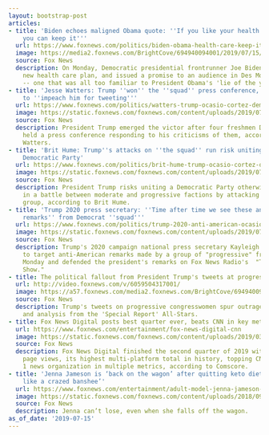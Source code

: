 ```yaml
---
layout: bootstrap-post
articles:
- title: 'Biden echoes maligned Obama quote: ''If you like your health care plan …
    you can keep it'''
  url: https://www.foxnews.com/politics/biden-obama-health-care-keep-it
  image: https://media2.foxnews.com/BrightCove/694940094001/2019/07/15/694940094001_6059445694001_6059446858001-vs.jpg
  source: Fox News
  description: On Monday, Democratic presidential frontrunner Joe Biden unveiled his
    new health care plan, and issued a promise to an audience in Des Moines, Iowa
    -- one that was all too familiar to President Obama's 'lie of the year.'
- title: 'Jesse Watters: Trump ''won'' the ''squad'' press conference, Dems just want
    to ''impeach him for tweeting'''
  url: https://www.foxnews.com/politics/watters-trump-ocasio-cortez-democrats-squad
  image: https://static.foxnews.com/foxnews.com/content/uploads/2019/07/Watters-Dems_FOX.jpg
  source: Fox News
  description: President Trump emerged the victor after four freshmen Democratic lawmakers
    held a press conference responding to his criticisms of them, according to Jesse
    Watters.
- title: 'Brit Hume: Trump''s attacks on ''the squad'' run risk uniting a fractured
    Democratic Party'
  url: https://www.foxnews.com/politics/brit-hume-trump-ocasio-cortez-omar-pressley-tweets
  image: https://static.foxnews.com/foxnews.com/content/uploads/2019/07/Hume-Trump_FOX-AP.jpg
  source: Fox News
  description: President Trump risks uniting a Democratic Party otherwise enmeshed
    in a battle between moderate and progressive factions by attacking the latter
    group, according to Brit Hume.
- title: 'Trump 2020 press secretary: ''Time after time we see these anti-American
    remarks'' from Democrat ''squad'''
  url: https://www.foxnews.com/politics/trump-2020-anti-american-ocasio-cortez-ilhan-omar
  image: https://static.foxnews.com/foxnews.com/content/uploads/2019/07/McEnany-Omar-AOC-AP.jpg
  source: Fox News
  description: Trump's 2020 campaign national press secretary Kayleigh McEnany continued
    to target anti-American remarks made by a group of "progressive" freshman congresswomen
    Monday and defended the president's remarks on Fox News Radio's  "Todd Starnes
    Show."
- title: The political fallout from President Trump's tweets at progressive lawmakers
  url: http://video.foxnews.com/v/6059504317001/
  image: https://a57.foxnews.com/media2.foxnews.com/BrightCove/694940094001/2019/07/15/640/360/694940094001_6059500834001_6059504317001-vs.jpg
  source: Fox News
  description: Trump's tweets on progressive congresswomen spur outrage; reaction
    and analysis from the 'Special Report' All-Stars.
- title: Fox News Digital posts best quarter ever, beats CNN in key metrics
  url: https://www.foxnews.com/entertainment/fox-news-digital-cnn
  image: https://static.foxnews.com/foxnews.com/content/uploads/2019/03/Fox-News-Digital.jpg
  source: Fox News
  description: Fox News Digital finished the second quarter of 2019 with 4.8 billion
    page views, its highest multi-platform total in history, topping CNN as the No.
    1 news organization in multiple metrics, according to Comscore.
- title: 'Jenna Jameson is ‘back on the wagon’ after quitting keto diet: I was ‘eating
    like a crazed banshee’'
  url: https://www.foxnews.com/entertainment/adult-model-jenna-jameson-keto-diet
  image: https://static.foxnews.com/foxnews.com/content/uploads/2018/09/jenna20jameson20transformation20instagram.jpg
  source: Fox News
  description: Jenna can’t lose, even when she falls off the wagon.
as_of_date: '2019-07-15'
---
```


